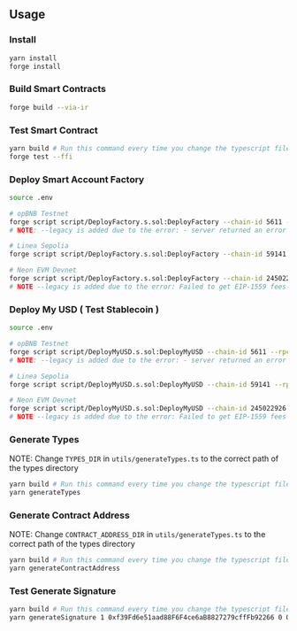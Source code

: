 ## Usage

### Install

```bash
yarn install
forge install
```

### Build Smart Contracts

```bash
forge build --via-ir
```

### Test Smart Contract

```bash
yarn build # Run this command every time you change the typescript files ( utils/* )
forge test --ffi
```

### Deploy Smart Account Factory

```bash
source .env

# opBNB Testnet
forge script script/DeployFactory.s.sol:DeployFactory --chain-id 5611 --rpc-url $OP_BNB_TESTNET_RPC_URL --broadcast --verify --verifier etherscan --etherscan-api-key opBNB_testnet --private-key $PRIVATE_KEY --legacy -vvvv
# NOTE: --legacy is added due to the error: - server returned an error response: error code -32000: transaction underpriced: tip needed 1, tip permitted 0

# Linea Sepolia
forge script script/DeployFactory.s.sol:DeployFactory --chain-id 59141 --rpc-url $LINEA_SEPOLIA_RPC_URL --broadcast --verify --verifier etherscan --etherscan-api-key opBNB_testnet --private-key $PRIVATE_KEY -vvvv

# Neon EVM Devnet
forge script script/DeployFactory.s.sol:DeployFactory --chain-id 245022926 --rpc-url $NEON_EVM_DEVNET_RPC_URL --broadcast --verify --verifier etherscan --etherscan-api-key opBNB_testnet --private-key $PRIVATE_KEY --legacy -vvvv
# NOTE --legacy is added due to the error: Failed to get EIP-1559 fees
```

### Deploy My USD ( Test Stablecoin )

```bash
source .env

# opBNB Testnet
forge script script/DeployMyUSD.s.sol:DeployMyUSD --chain-id 5611 --rpc-url $OP_BNB_TESTNET_RPC_URL --broadcast --verify --verifier etherscan --etherscan-api-key opBNB_testnet --private-key $PRIVATE_KEY --legacy -vvvv
# NOTE: --legacy is added due to the error: - server returned an error response: error code -32000: transaction underpriced: tip needed 1, tip permitted 0

# Linea Sepolia
forge script script/DeployMyUSD.s.sol:DeployMyUSD --chain-id 59141 --rpc-url $LINEA_SEPOLIA_RPC_URL --broadcast --verify --verifier etherscan --etherscan-api-key opBNB_testnet --private-key $PRIVATE_KEY -vvvv

# Neon EVM Devnet
forge script script/DeployMyUSD.s.sol:DeployMyUSD --chain-id 245022926 --rpc-url $NEON_EVM_DEVNET_RPC_URL --broadcast --verify --verifier etherscan --etherscan-api-key opBNB_testnet --private-key $PRIVATE_KEY --legacy -vvvv
# NOTE --legacy is added due to the error: Failed to get EIP-1559 fees
```

### Generate Types

NOTE: Change `TYPES_DIR` in `utils/generateTypes.ts` to the correct path of the types directory

```bash
yarn build # Run this command every time you change the typescript files ( utils/* )
yarn generateTypes
```

### Generate Contract Address

NOTE: Change `CONTRACT_ADDRESS_DIR` in `utils/generateTypes.ts` to the correct path of the types directory

```bash
yarn build # Run this command every time you change the typescript files ( utils/* )
yarn generateContractAddress
```

### Test Generate Signature

```bash
yarn build # Run this command every time you change the typescript files ( utils/* )
yarn generateSignature 1 0xf39Fd6e51aad88F6F4ce6aB8827279cffFb92266 0 0x 365 1 0xf39Fd6e51aad88F6F4ce6aB8827279cffFb92266 0xac0974bec39a17e36ba4a6b4d238ff944bacb478cbed5efcae784d7bf4f2ff80
```
